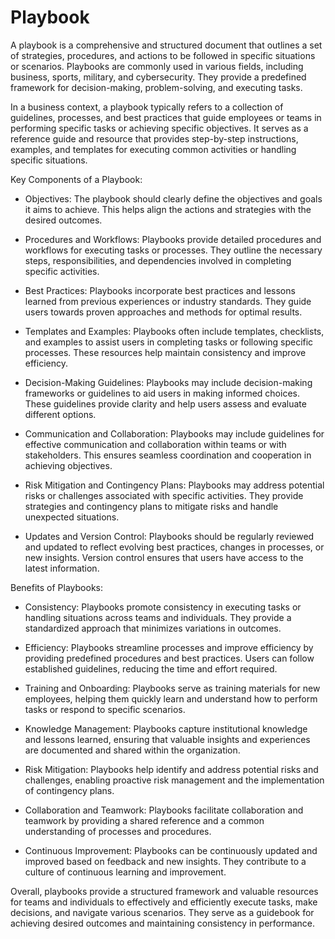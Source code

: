 # Playbook

A playbook is a comprehensive and structured document that outlines a set of strategies, procedures, and actions to be followed in specific situations or scenarios. Playbooks are commonly used in various fields, including business, sports, military, and cybersecurity. They provide a predefined framework for decision-making, problem-solving, and executing tasks.

In a business context, a playbook typically refers to a collection of guidelines, processes, and best practices that guide employees or teams in performing specific tasks or achieving specific objectives. It serves as a reference guide and resource that provides step-by-step instructions, examples, and templates for executing common activities or handling specific situations.

Key Components of a Playbook:

* Objectives: The playbook should clearly define the objectives and goals it aims to achieve. This helps align the actions and strategies with the desired outcomes.

* Procedures and Workflows: Playbooks provide detailed procedures and workflows for executing tasks or processes. They outline the necessary steps, responsibilities, and dependencies involved in completing specific activities.

* Best Practices: Playbooks incorporate best practices and lessons learned from previous experiences or industry standards. They guide users towards proven approaches and methods for optimal results.

* Templates and Examples: Playbooks often include templates, checklists, and examples to assist users in completing tasks or following specific processes. These resources help maintain consistency and improve efficiency.

* Decision-Making Guidelines: Playbooks may include decision-making frameworks or guidelines to aid users in making informed choices. These guidelines provide clarity and help users assess and evaluate different options.

* Communication and Collaboration: Playbooks may include guidelines for effective communication and collaboration within teams or with stakeholders. This ensures seamless coordination and cooperation in achieving objectives.

* Risk Mitigation and Contingency Plans: Playbooks may address potential risks or challenges associated with specific activities. They provide strategies and contingency plans to mitigate risks and handle unexpected situations.

* Updates and Version Control: Playbooks should be regularly reviewed and updated to reflect evolving best practices, changes in processes, or new insights. Version control ensures that users have access to the latest information.

Benefits of Playbooks:

* Consistency: Playbooks promote consistency in executing tasks or handling situations across teams and individuals. They provide a standardized approach that minimizes variations in outcomes.

* Efficiency: Playbooks streamline processes and improve efficiency by providing predefined procedures and best practices. Users can follow established guidelines, reducing the time and effort required.

* Training and Onboarding: Playbooks serve as training materials for new employees, helping them quickly learn and understand how to perform tasks or respond to specific scenarios.

* Knowledge Management: Playbooks capture institutional knowledge and lessons learned, ensuring that valuable insights and experiences are documented and shared within the organization.

* Risk Mitigation: Playbooks help identify and address potential risks and challenges, enabling proactive risk management and the implementation of contingency plans.

* Collaboration and Teamwork: Playbooks facilitate collaboration and teamwork by providing a shared reference and a common understanding of processes and procedures.

* Continuous Improvement: Playbooks can be continuously updated and improved based on feedback and new insights. They contribute to a culture of continuous learning and improvement.

Overall, playbooks provide a structured framework and valuable resources for teams and individuals to effectively and efficiently execute tasks, make decisions, and navigate various scenarios. They serve as a guidebook for achieving desired outcomes and maintaining consistency in performance.